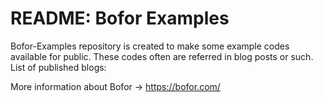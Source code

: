 # README: Bofor Examples
       
Bofor-Examples repository is created to make some example codes available for public.
These codes often are referred in blog posts or such. 
List of published blogs:


More information about Bofor -> https://bofor.com/
